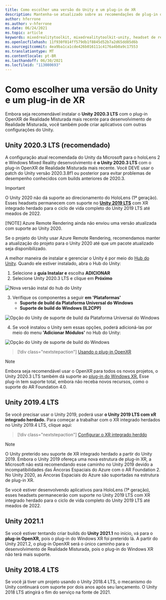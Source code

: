 ```yaml
---
title: Como escolher uma versão do Unity e um plug-in de XR
description: Mantenha-se atualizado sobre as recomendações de plug-in do Unity e XR mais recentes para o desenvolvimento de aplicativos holoLens.
author: hferrone
ms.author: v-hferrone
ms.date: 06/24/2021
ms.topic: article
keywords: mixedrealitytoolkit, mixedrealitytoolkit-unity, headset de realidade misturada, headset de realidade misturada do Windows, headset de realidade virtual, unity
ms.openlocfilehash: 11f930f014ff579db1f8845d52b7a2d65dd85d6b
ms.sourcegitcommit: 4ea9ba1ca1cde426b016111c4176a4b0a9c17553
ms.translationtype: MT
ms.contentlocale: pt-BR
ms.lasthandoff: 06/30/2021
ms.locfileid: "113080693"
---
```

# <a name="choosing-a-unity-version-and-xr-plugin"></a>Como escolher uma versão do Unity e um plug-in de XR

Embora seja recomendável instalar o **Unity 2020.3 LTS** com o plug-in OpenXR de Realidade Misturada mais recente para desenvolvimento de Realidade Misturada, você também pode criar aplicativos com outras configurações do Unity.

## <a name="unity-20203-lts-recommended"></a>Unity 2020.3 LTS (recomendado)

A configuração atual recomendada do Unity da Microsoft para o holoLens 2 e Windows Mixed Reality desenvolvimento é **o Unity 2020.3 LTS** com o plug-in OpenXR de Realidade Misturada mais recente. Você DEVE usar o patch do Unity versão 2020.3.8f1 ou posterior para evitar problemas de desempenho conhecidos com builds anteriores de 2020.3.

> [!IMPORTANT]
> O Unity 2020 não dá suporte ao direcionamento do HoloLens (1ª geração). Esses headsets permanecem com suporte no **[Unity 2019 LTS](#unity-20194-lts)** com XR integrado herdado para o ciclo de vida completo do Unity 2019 LTS até meados de 2022.
>
> [!NOTE]
> Azure Remote Rendering ainda não enviou uma versão atualizada com suporte ao Unity 2020.
>
> Se o projeto do Unity usar Azure Remote Rendering, recomendamos manter a atualização do projeto para o Unity 2020 até que um pacote atualizado seja disponibilizado.

A melhor maneira de instalar e gerenciar o Unity é por meio do <a href="https://unity3d.com/get-unity/download" target="_blank">Hub do Unity</a>. Quando ele estiver instalado, abra o Hub do Unity:

1. Selecione a **guia Instalar e** escolha **ADICIONAR**
2. Selecione Unity 2020.3 LTS e clique em **Próximo**

![Nova versão instal do hub do Unity](images/unity-hub-img-01.png)

3. Verifique os componentes a seguir **em 'Plataformas'**
    * **Suporte de build da Plataforma Universal do Windows**
    * **Suporte de build do Windows (IL2CPP)**

![Opção do Unity de suporte de build da Plataforma Universal do Windows](../images/Unity_Install_Option_UWP.png)

4. Se você instalou o Unity sem essas opções, poderá adicioná-las por meio do menu **'Adicionar Módulos'** no Hub do Unity:

![Opção do Unity de suporte de build do Windows](../images/Unity_Install_Option_UWP2.png)

> [!div class="nextstepaction"]
> [Usando o plug-in OpenXR](/windows/mixed-reality/develop/unity/xr-project-setup?tabs=openxr)

> [!NOTE]
> Embora seja recomendável usar o OpenXR para todos os novos projetos, o Unity 2020.3 LTS também dá suporte ao [plug-in do Windows XR.](/windows/mixed-reality/develop/unity/xr-project-setup?tabs=windowsxr) Esse plug-in tem suporte total, embora não receba novos recursos, como o suporte do AR Foundation 4.0.

## <a name="unity-20194-lts"></a>Unity 2019.4 LTS

Se você precisar usar o Unity 2019, poderá usar **o Unity 2019 LTS com xR integrado herdado.** Para começar a trabalhar com o XR integrado herdados no Unity 2019.4 LTS, clique aqui:

> [!div class="nextstepaction"]
> [Configurar o XR integrado herddo](/windows/mixed-reality/develop/unity/xr-project-setup?tabs=legacy)

> [!NOTE]
> O Unity preterido seu suporte de XR integrado herdado a partir do Unity 2019.  Embora o Unity 2019 ofereça uma nova estrutura de plug-in XR, a Microsoft não está recomendando esse caminho no Unity 2019 devido a incompatibilidades das Âncoras Espaciais do Azure com o AR Foundation 2.  No Unity 2020, as Âncoras Espaciais do Azure são suportadas na estrutura de plug-in XR.

Se você estiver desenvolvendo aplicativos para HoloLens (1ª geração), esses headsets permanecerão com suporte no Unity 2019 LTS com XR integrado herdado para o ciclo de vida completo do Unity 2019 LTS até meados de 2022.

## <a name="unity-20211"></a>Unity 2021.1

Se você estiver tentando criar builds do **Unity 2021.1** no início, vá para o **plug-in OpenXR,** pois o plug-in do Windows XR foi preterido lá.  A partir do Unity 2021.2, o plug-in OpenXR será o único caminho para o desenvolvimento de Realidade Misturada, pois o plug-in do Windows XR não terá mais suporte.

## <a name="unity-20184-lts"></a>Unity 2018.4 LTS

Se você já tiver um projeto usando o Unity 2018.4 LTS, o mecanismo do Unity continuará com suporte por dois anos após seu lançamento.  O Unity 2018 LTS atingirá o fim do serviço na fonte de 2021.
